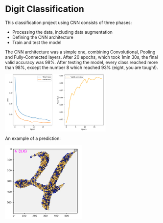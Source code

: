 # Digit Classification

This classification project using CNN consists of three phases:

* Processing the data, including data augmentation
* Defining the CNN architecture
* Train and test the model

The CNN architecture was a simple one, combining Convolutional, Pooling 
and Fully-Connected layers. After 20 epochs, which took 1min 30s, 
the final valid accuracy was 98%. After testing the model, every class 
reached more than 98%, except the number 8 which reached 93% 
(eight, you are tough!).
 
<img src="./img/Figure1.PNG" width=65% align="center">

An example of a prediction:

<img src="./img/Figure2.png" width=50% align="center">

